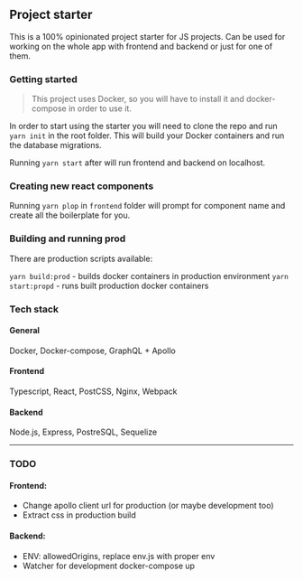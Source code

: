 ## Project starter

This is a 100% opinionated project starter for JS projects. 
Can be used for working on the whole app with frontend and backend or just for one of them.

### Getting started

> This project uses Docker, so you will have to install it and docker-compose in order to use it.

In order to start using the starter you will need to clone the repo and run `yarn init` in the root folder.
This will build your Docker containers and run the database migrations.

Running `yarn start` after will run frontend and backend on localhost.

### Creating new react components

Running `yarn plop` in `frontend` folder will prompt for component name and create all the boilerplate for you.

### Building and running prod

There are production scripts available:

`yarn build:prod` - builds docker containers in production environment
`yarn start:propd` - runs built production docker containers

### Tech stack

#### General
Docker, Docker-compose, GraphQL + Apollo

#### Frontend
Typescript, React, PostCSS, Nginx, Webpack

#### Backend
Node.js, Express, PostreSQL, Sequelize

---

### TODO

#### Frontend:
- Change apollo client url for production (or maybe development too)
- Extract css in production build

#### Backend:
- ENV: allowedOrigins, replace env.js with proper env
- Watcher for development docker-compose up
